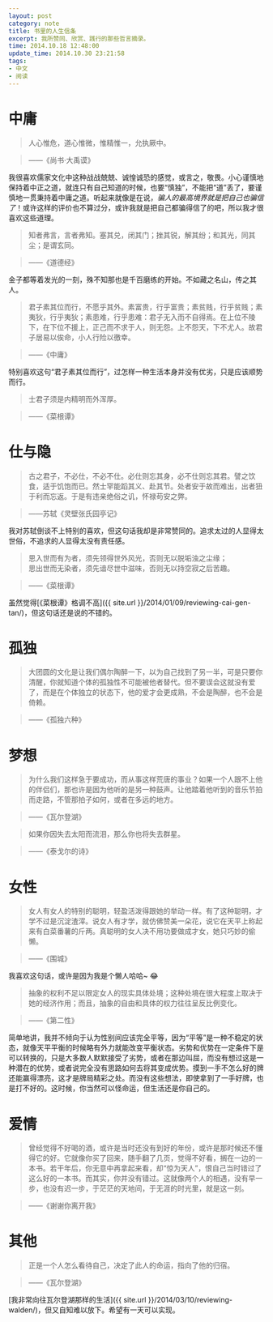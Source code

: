 ```yaml
---
layout: post
category: note
title: 书里的人生信条
excerpt: 我所赞同、欣赏、践行的那些哲言摘录。
time: 2014.10.18 12:48:00
update_time: 2014.10.30 23:21:58
tags:
- 中文
- 阅读
---
```


# 中庸

> 人心惟危，道心惟微，惟精惟一，允执厥中。

> ——《尚书·大禹谟》

我很喜欢儒家文化中这种战战兢兢、诚惶诚恐的感觉，或言之，敬畏。小心谨慎地保持着中正之道，就连只有自己知道的时候，也要“慎独”，不能把“道”丢了，要谨慎地一贯秉持着中庸之道。听起来就像是在说，*骗人的最高境界就是把自己也骗信了*！或许这样的评价也不算过分，或许我就是把自己都骗得信了的吧，所以我才很喜欢这些道理。

> 知者弗言，言者弗知。塞其兑，闭其门；挫其锐，解其纷；和其光，同其尘；是谓玄同。

> ——《道德经》

金子都等着发光的一刻，殊不知那也是千百磨练的开始。不如藏之名山，传之其人。

> 君子素其位而行，不愿乎其外。素富贵，行乎富贵；素贫贱，行乎贫贱；素夷狄，行乎夷狄；素患难，行乎患难：君子无入而不自得焉。在上位不陵下，在下位不援上，正己而不求于人，则无怨。上不怨天，下不尤人。故君子居易以俟命，小人行险以徼幸。

> ——《中庸》

特别喜欢这句“君子素其位而行”，过怎样一种生活本身并没有优劣，只是应该顺势而行。

> 士君子须是内精明而外浑厚。

> ——《菜根谭》

# 仕与隐

> 古之君子，不必仕，不必不仕。必仕则忘其身，必不仕则忘其君。譬之饮食，适于饥饱而已。然士罕能蹈其义、赴其节。处者安于故而难出，出者狃于利而忘返。于是有违亲绝俗之讥，怀禄苟安之弊。

> ——苏轼《灵壁张氏园亭记》

我对苏轼倒谈不上特别的喜欢，但这句话我却是非常赞同的。追求太过的人显得太世俗，不追求的人显得太没有责任感。

> 思入世而有为者，须先领得世外风光，否则无以脱垢浊之尘缘；  
思出世而无染者，须先谙尽世中滋味，否则无以持空寂之后苦趣。

> ——《菜根谭》

虽然觉得[《菜根谭》格调不高]({{ site.url }}/2014/01/09/reviewing-cai-gen-tan/)，但这句话还是说的不错的。

# 孤独

> 大团圆的文化是让我们偶尔陶醉一下，以为自己找到了另一半，可是只要你清醒，你就知道个体的孤独性不可能被他者替代。但不要误会这就没有爱了，而是在个体独立的状态下，他的爱才会更成熟，不会是陶醉，也不会是倚赖。

> ——《孤独六种》

# 梦想

> 为什么我们这样急于要成功，而从事这样荒唐的事业？如果一个人跟不上他的伴侣们，那也许是因为他听的是另一种鼓声。让他踏着他听到的音乐节拍而走路，不管那拍子如何，或者在多远的地方。

> ——《瓦尔登湖》

> 如果你因失去太阳而流泪，那么你也将失去群星。

> ——《泰戈尔的诗》

# 女性

> 女人有女人的特别的聪明，轻盈活泼得跟她的举动一样。有了这种聪明，才学不过是沉淀渣滓。说女人有才学，就仿佛赞美一朵花，说它在天平上称起来有白菜番薯的斤两。真聪明的女人决不用功要做成才女，她只巧妙的偷懒。

> ——《围城》

我喜欢这句话，或许是因为我是个懒人哈哈~ :joy:

> 抽象的权利不足以限定女人的现实具体处境；这种处境在很大程度上取决于她的经济作用；而且，抽象的自由和具体的权力往往呈反比例变化。

> ——《第二性》

简单地讲，我并不倾向于认为性别间应该完全平等，因为“平等”是一种不稳定的状态，就像天平平衡的时候略有外力就能改变平衡状态。劣势和优势在一定条件下是可以转换的，只是大多数人默默接受了劣势，或者在那边叫屈，而没有想过这是一种潜在的优势，或者说完全没有思路如何去将其变成优势。摸到一手不怎么好的牌还能赢得漂亮，这才是牌局精彩之处。而没有这些想法，即使拿到了一手好牌，也是打不好的。这时候，你当然可以怪命运，但生活还是你自己的。

# 爱情

> 曾经觉得不好喝的酒，或许是当时还没有到好的年份，或许是那时候还不懂得它的好。它就像你买了回来，随手翻了几页，觉得不好看，搁在一边的一本书。若干年后，你无意中再拿起来看，却“惊为天人”，恨自己当时错过了这么好的一本书。而其实，你并没有错过。这就像两个人的相遇，没有早一步，也没有迟一步，于茫茫的天地间，于无涯的时光里，就是这一刻。

> ——《谢谢你离开我》

# 其他

> 正是一个人怎么看待自己，决定了此人的命运，指向了他的归宿。

> ——《瓦尔登湖》

[我非常向往瓦尔登湖那样的生活]({{ site.url }}/2014/03/10/reviewing-walden/)，但又自知难以放下。希望有一天可以实现。
